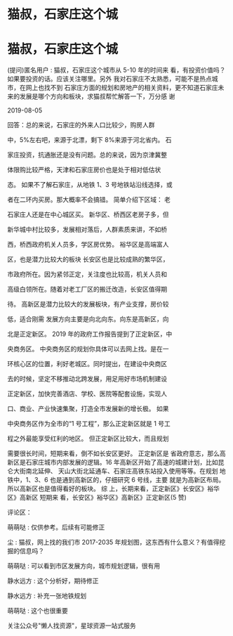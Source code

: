 # 猫叔，石家庄这个城

# 猫叔，石家庄这个城

(提问)匿名用户 : 猫叔，石家庄这个城市从 5-10 年的时间来 看，有投资价值吗？如果要投资的话。应该关注哪里。另外 我对石家庄不太熟悉，可能不是热点城市，在网上也找不到 石家庄方面的规划和房地产的相关资料，更不知道石家庄未 来的发展是哪个方向和板块，求猫叔帮忙解答一下，万分感 谢

2019-08-05

回答：总的来说，石家庄的外来人口比较少，购房人群

中，5%左右吧，来源于北漂，剩下 8%来源于河北省内。 石

家庄投资，抗通胀还是没有问题。总的来说，因为京津冀整

体限购比较严格，天津和石家庄房价也是处于相对低估状

态。 如果不了解石家庄，从地铁 1、3 号地铁站沿线选择，或

者在二环内买房。那大概率不会搞错。 简单介绍下区域： 老

石家庄人还是在中心城区买。 新华区、桥西区老房子多，但

新华城中村比较多，发展相对落后，人群素质来讲，不如桥

西，桥西政府机关人员多，学区房优势。 裕华区是高端富人

区，也是潜力比较大的板块 长安区也是比较成熟的繁华区，

市政府所在。因为紧邻正定，关注度也比较高，机关人员和

高级白领所在。随着对老工厂区的搬迁改造，长安区值得期

待。 高新区是潜力比较大的发展板块，有产业支撑，房价较

低，适合刚需 发展方向主要是向北向东。向东是高新区，向

北是正定新区。 2019 年的政府工作报告提到了正定新区，中

央商务区。 中央商务区的规划你具体可以去网上找。是在一

环核心区的位置，利好老城区。同时提出，在建设中央商区

去的时候，坚定不移推动北跨发展，用足用好市场机制建设

正定新区，加快完善酒店、学校、医院等配套设施，实现人

口、商业、产业快速集聚，打造全市发展新的增长极。 如果

中央商务区作为全市的“1 号工程”，那么正定新区就是 1 号工

程之外最能享受红利的地区。 但正定新区比较大，而且规划

需要很长时间，短期来看，倒不如长安区更好。 正定新区是 省政府意志，那么高新区是石家庄城市内部发展的逻辑。16 年高新区开始了高速的城建计划，比如昆仑大街南北延伸、 天山大街北延通车、石家庄高铁东站投入使用等等。在规划 地铁中，1、3、6 也是通到高新区的，仔细研究 6 号线，主要 就是为高新区布局。所以高新区也是值得看好的板块。 综 上，长期来看，正定新区》长安区》裕华区》高新区 短期来 看，长安区》裕华区》高新区》正定新区(5 赞)

评论区：

萌萌哒 : 仅供参考。后续有可能修正

尘 : 猫叔，网上找的我们市 2017-2035 年规划图，这东西有什么意义？有值得挖掘的信息吗？

萌萌哒 : 可以看到市区发展方向，城市规划逻辑，很有用

静水远方 : 这个分析好，期待修正

静水远方 : 补充一张地铁规划

萌萌哒 : 这个也很重要

关注公众号"懒人找资源"，星球资源一站式服务